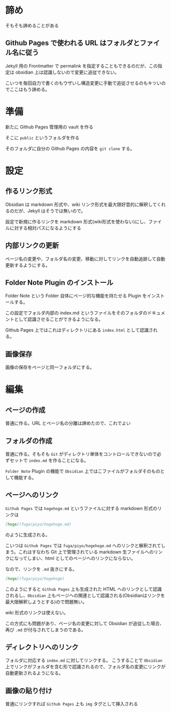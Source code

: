 諦め
================================================================================
そもそも諦めることがある



Github Pages で使われる URL はフォルダとファイル名に従う
--------------------------------------------------------------------------------
Jekyll 用の Frontmatter で permalink を指定することもできるのだが、この指定は obsidian 上は認識しないので変更に追従できない。

こいつを毎回自力で書くのもウザいし構造変更に手動で追従させるのもキツいのでここはもう諦める。









準備
================================================================================
新たに Github Pages 管理用の vault を作る

そこに `public` というフォルダを作る

そのフォルダに自分の Github Pages の内容を `git clone` する。






設定
================================================================================

作るリンク形式
--------------------------------------------------------------------------------
Obsidian は markdown 形式や、wiki リンク形式を最大限好意的に解釈してくれるのだが、Jekyll はそうでは無いので。

設定で新規に作るリンクを markdown 形式(wiki形式を使わない)にし、ファイルに対する相対パスになるようにする

内部リンクの更新
--------------------------------------------------------------------------------
ページ名の変更や、フォルダ名の変更、移動に対してリンクを自動追跡して自動更新するようにする。

Folder Note Plugin のインストール
--------------------------------------------------------------------------------
Folder Note という Folder 自体にページ的な機能を持たせる Plugin をインストールする。

この設定でフォルダ内部の index.md というファイルをそのフォルダのドキュメントとして認識させることができるようになる。

Github Pages 上ではこれはディレクトリにある `index.html` として認識される。



画像保存
--------------------------------------------------------------------------------
画像の保存をページと同一フォルダにする。








編集
================================================================================

ページの作成
--------------------------------------------------------------------------------
普通に作る。URL とページ名の分離は諦めたので、これでよい


フォルダの作成
--------------------------------------------------------------------------------

普通に作る。そもそも `Git` がディレクトリ単体をコントロールできないので必ずセットで `index.md` を作ることになる。

`Folder Note` Plugin の機能で `Obsidian` 上ではこファイルがフォルダそのものとして機能する。

ページへのリンク
--------------------------------------------------------------------------------
`Github Pages` では `hogehoge.md` というファイルに対する markdown 形式のリンクは

```markdown
[hoge](fuga/piyo/hogehoge.md)
```

のように生成される。


こいつは `Github Pages` では `fuga/piyo/hogehoge.md` へのリンクと解釈されてしまう。これはすなわち Git 上で管理されている markdown 生ファイルへのリンクになってしまい、html としてのページへのリンクにならない。

なので、リンクを `.md` 抜きにする。

```markdown
[hoge](fuga/piyo/hogehoge)
```

このようにすると `Github Pages` 上も生成された HTML へのリンクとして認識されるし、`Obsidian` 上もページへの関連として認識される(Obsidianはリンクを最大限解釈しようとする)ので問題無い。

wiki 形式のリンクは使えない。

この方式にも問題があり、ページ名の変更に対して Obsidian が追従した場合、再び `.md` が付与されてしまうのである。



ディレクトリへのリンク
--------------------------------------------------------------------------------
フォルダに対応する `index.md` に対してリンクする。
こうすることで `Obsidian` 上でリンクがフォルダを含む形で認識されるので、フォルダ名の変更にリンクが自動更新されるようになる。

画像の貼り付け
--------------------------------------------------------------------------------

普通にリンクすれば `Github Pages` 上も `img` タグとして挿入される




















































